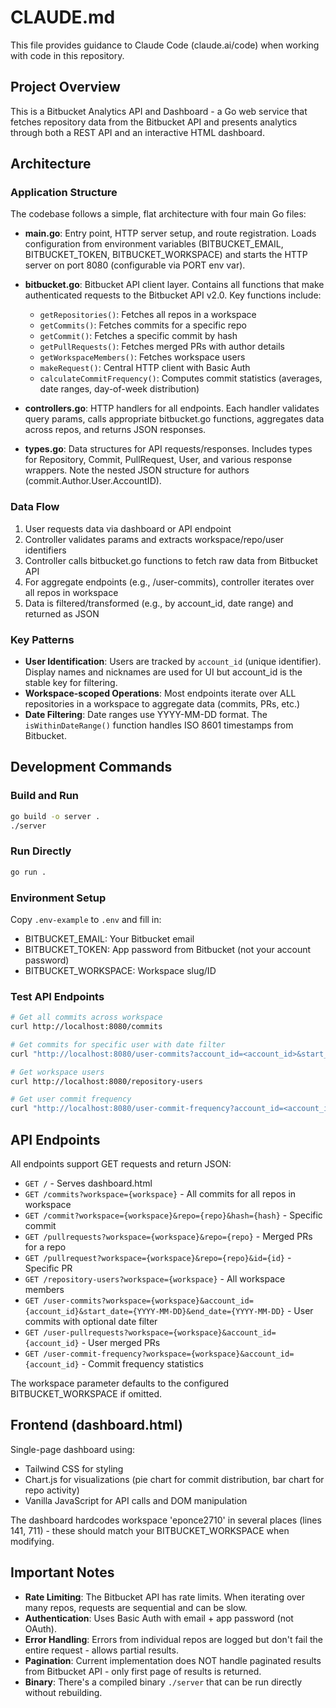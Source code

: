 # CLAUDE.md

This file provides guidance to Claude Code (claude.ai/code) when working with code in this repository.

## Project Overview

This is a Bitbucket Analytics API and Dashboard - a Go web service that fetches repository data from the Bitbucket API and presents analytics through both a REST API and an interactive HTML dashboard.

## Architecture

### Application Structure

The codebase follows a simple, flat architecture with four main Go files:

- **main.go**: Entry point, HTTP server setup, and route registration. Loads configuration from environment variables (BITBUCKET_EMAIL, BITBUCKET_TOKEN, BITBUCKET_WORKSPACE) and starts the HTTP server on port 8080 (configurable via PORT env var).

- **bitbucket.go**: Bitbucket API client layer. Contains all functions that make authenticated requests to the Bitbucket API v2.0. Key functions include:
  - `getRepositories()`: Fetches all repos in a workspace
  - `getCommits()`: Fetches commits for a specific repo
  - `getCommit()`: Fetches a specific commit by hash
  - `getPullRequests()`: Fetches merged PRs with author details
  - `getWorkspaceMembers()`: Fetches workspace users
  - `makeRequest()`: Central HTTP client with Basic Auth
  - `calculateCommitFrequency()`: Computes commit statistics (averages, date ranges, day-of-week distribution)

- **controllers.go**: HTTP handlers for all endpoints. Each handler validates query params, calls appropriate bitbucket.go functions, aggregates data across repos, and returns JSON responses.

- **types.go**: Data structures for API requests/responses. Includes types for Repository, Commit, PullRequest, User, and various response wrappers. Note the nested JSON structure for authors (commit.Author.User.AccountID).

### Data Flow

1. User requests data via dashboard or API endpoint
2. Controller validates params and extracts workspace/repo/user identifiers
3. Controller calls bitbucket.go functions to fetch raw data from Bitbucket API
4. For aggregate endpoints (e.g., /user-commits), controller iterates over all repos in workspace
5. Data is filtered/transformed (e.g., by account_id, date range) and returned as JSON

### Key Patterns

- **User Identification**: Users are tracked by `account_id` (unique identifier). Display names and nicknames are used for UI but account_id is the stable key for filtering.
- **Workspace-scoped Operations**: Most endpoints iterate over ALL repositories in a workspace to aggregate data (commits, PRs, etc.)
- **Date Filtering**: Date ranges use YYYY-MM-DD format. The `isWithinDateRange()` function handles ISO 8601 timestamps from Bitbucket.

## Development Commands

### Build and Run
```bash
go build -o server .
./server
```

### Run Directly
```bash
go run .
```

### Environment Setup
Copy `.env-example` to `.env` and fill in:
- BITBUCKET_EMAIL: Your Bitbucket email
- BITBUCKET_TOKEN: App password from Bitbucket (not your account password)
- BITBUCKET_WORKSPACE: Workspace slug/ID

### Test API Endpoints
```bash
# Get all commits across workspace
curl http://localhost:8080/commits

# Get commits for specific user with date filter
curl "http://localhost:8080/user-commits?account_id=<account_id>&start_date=2024-01-01&end_date=2024-12-31"

# Get workspace users
curl http://localhost:8080/repository-users

# Get user commit frequency
curl "http://localhost:8080/user-commit-frequency?account_id=<account_id>"
```

## API Endpoints

All endpoints support GET requests and return JSON:

- `GET /` - Serves dashboard.html
- `GET /commits?workspace={workspace}` - All commits for all repos in workspace
- `GET /commit?workspace={workspace}&repo={repo}&hash={hash}` - Specific commit
- `GET /pullrequests?workspace={workspace}&repo={repo}` - Merged PRs for a repo
- `GET /pullrequest?workspace={workspace}&repo={repo}&id={id}` - Specific PR
- `GET /repository-users?workspace={workspace}` - All workspace members
- `GET /user-commits?workspace={workspace}&account_id={account_id}&start_date={YYYY-MM-DD}&end_date={YYYY-MM-DD}` - User commits with optional date filter
- `GET /user-pullrequests?workspace={workspace}&account_id={account_id}` - User merged PRs
- `GET /user-commit-frequency?workspace={workspace}&account_id={account_id}` - Commit frequency statistics

The workspace parameter defaults to the configured BITBUCKET_WORKSPACE if omitted.

## Frontend (dashboard.html)

Single-page dashboard using:
- Tailwind CSS for styling
- Chart.js for visualizations (pie chart for commit distribution, bar chart for repo activity)
- Vanilla JavaScript for API calls and DOM manipulation

The dashboard hardcodes workspace 'eponce2710' in several places (lines 141, 711) - these should match your BITBUCKET_WORKSPACE when modifying.

## Important Notes

- **Rate Limiting**: The Bitbucket API has rate limits. When iterating over many repos, requests are sequential and can be slow.
- **Authentication**: Uses Basic Auth with email + app password (not OAuth).
- **Error Handling**: Errors from individual repos are logged but don't fail the entire request - allows partial results.
- **Pagination**: Current implementation does NOT handle paginated results from Bitbucket API - only first page of results is returned.
- **Binary**: There's a compiled binary `./server` that can be run directly without rebuilding.
